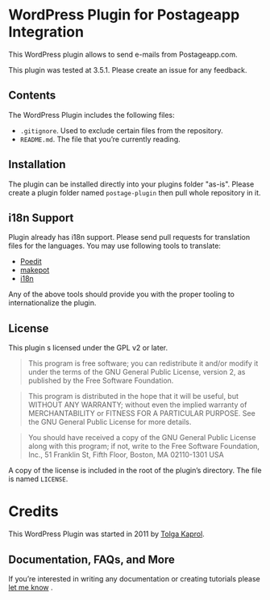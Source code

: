 # WordPress Plugin for Postageapp Integration

This WordPress plugin allows to send e-mails from Postageapp.com. 

This plugin was tested at 3.5.1. Please create an issue for any feedback.

## Contents

The WordPress Plugin includes the following files:

* `.gitignore`. Used to exclude certain files from the repository.
* `README.md`. The file that you’re currently reading.

## Installation

The plugin can be installed directly into your plugins folder "as-is". Please create a plugin folder named `postage-plugin` then pull whole repository in it.

## i18n Support

Plugin already has i18n support. Please send pull requests for translation files for the languages. You may use following tools to translate: 

* [Poedit](http://www.poedit.net/)
* [makepot](http://i18n.svn.wordpress.org/tools/trunk/)
* [i18n](https://github.com/grappler/i18n)

Any of the above tools should provide you with the proper tooling to internationalize the plugin.

## License

This plugin s licensed under the GPL v2 or later.

> This program is free software; you can redistribute it and/or modify it under the terms of the GNU General Public License, version 2, as published by the Free Software Foundation.

> This program is distributed in the hope that it will be useful, but WITHOUT ANY WARRANTY; without even the implied warranty of MERCHANTABILITY or FITNESS FOR A PARTICULAR PURPOSE. See the GNU General Public License for more details.

> You should have received a copy of the GNU General Public License along with this program; if not, write to the Free Software Foundation, Inc., 51 Franklin St, Fifth Floor, Boston, MA 02110-1301 USA

A copy of the license is included in the root of the plugin’s directory. The file is named `LICENSE`.

# Credits

This WordPress Plugin was started in 2011 by [Tolga Kaprol](http://twitter.com/tolginho/). 


## Documentation, FAQs, and More

If you’re interested in writing any documentation or creating tutorials please [let me know](http://tolga.kaprol.net/iletisim/) .
